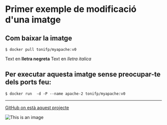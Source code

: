 Primer exemple de modificació d'una imatge
==========================================

## Com baixar la imatge
````
$ docker pull tonifp/myapache:v0
````
Text en **lletra negreta**
Text en *lletra italica*

## Per executar aquesta imatge sense preocupar-te dels ports feu: 
````
$ docker run  -d -P --name apache-2 tonifp/myapache:v0 
````
-----

 [GitHub on està aquest projecte](https://github.com/VicentMY/Curset-docker)


![This is an image](https://boxboat.com/2018/12/07/docker-ce-vs-docker-ee/featured.png)
